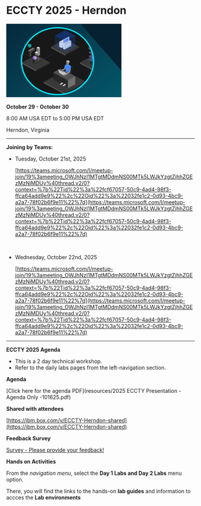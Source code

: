 # ECCTY 2025 - Herndon

![](images/techjam.png)


**October 29 - October 30** 

8:00 AM USA EDT to 5:00 PM USA EDT

Herndon, Virginia

------------------------------------------

**Joining by Teams:**  

  - Tuesday, October 21st, 2025
  
    [https://teams.microsoft.com/l/meetup-join/19%3ameeting_OWJhNzI1MTgtMDdmNS00MTk5LWJkYzgtZjhhZGEzMzNiMDUy%40thread.v2/0?context=%7b%22Tid%22%3a%22fcf67057-50c9-4ad4-98f3-ffca64add9e9%22%2c%22Oid%22%3a%22032fe1c2-0d93-4bc9-a2a7-78f02b6f9e11%22%7d](https://teams.microsoft.com/l/meetup-join/19%3ameeting_OWJhNzI1MTgtMDdmNS00MTk5LWJkYzgtZjhhZGEzMzNiMDUy%40thread.v2/0?context=%7b%22Tid%22%3a%22fcf67057-50c9-4ad4-98f3-ffca64add9e9%22%2c%22Oid%22%3a%22032fe1c2-0d93-4bc9-a2a7-78f02b6f9e11%22%7d)

    <br/> 

  - Wednesday, October 22nd, 2025

    [https://teams.microsoft.com/l/meetup-join/19%3ameeting_OWJhNzI1MTgtMDdmNS00MTk5LWJkYzgtZjhhZGEzMzNiMDUy%40thread.v2/0?context=%7b%22Tid%22%3a%22fcf67057-50c9-4ad4-98f3-ffca64add9e9%22%2c%22Oid%22%3a%22032fe1c2-0d93-4bc9-a2a7-78f02b6f9e11%22%7d](https://teams.microsoft.com/l/meetup-join/19%3ameeting_OWJhNzI1MTgtMDdmNS00MTk5LWJkYzgtZjhhZGEzMzNiMDUy%40thread.v2/0?context=%7b%22Tid%22%3a%22fcf67057-50c9-4ad4-98f3-ffca64add9e9%22%2c%22Oid%22%3a%22032fe1c2-0d93-4bc9-a2a7-78f02b6f9e11%22%7d)


---------------------------------------

**ECCTY 2025 Agenda** 

  - This is a 2 day technical workshop.  
  - Refer to the daily labs pages from the left-navigation section.
  
  

**Agenda**

[Click here for the agenda PDF](resources/2025 ECCTY Presentation - Agenda Only -101625.pdf)


**Shared with attendees**

[https://ibm.box.com/v/ECCTY-Herndon-shared](https://ibm.box.com/v/ECCTY-Herndon-shared)
 


**Feedback Survey**

[Survey - Please provide your feedback!](https://TBD)


**Hands on Activities**


From the _navigation menu_, select the **Day 1 Labs and Day 2 Labs** menu option.  

There, you will find the links to the hands-on **lab guides** and information to accces the **Lab environments** 




